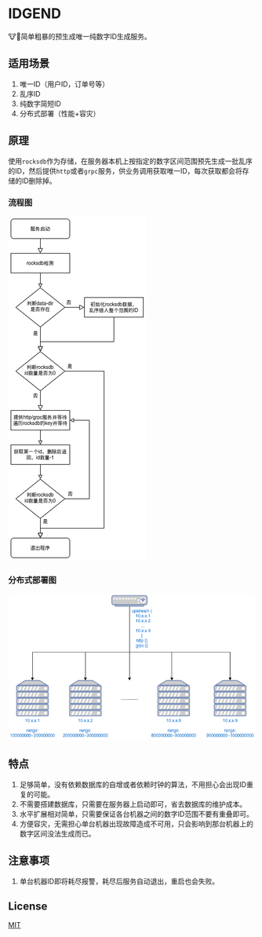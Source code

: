 # IDGEND

🐮🍺简单粗暴的预生成唯一纯数字ID生成服务。

## 适用场景

1. 唯一ID（用户ID，订单号等）
1. 乱序ID
1. 纯数字简短ID
1. 分布式部署（性能+容灾）

## 原理

使用`rocksdb`作为存储，在服务器本机上按指定的数字区间范围预先生成一批乱序的ID，然后提供`http`或者`grpc`服务，供业务调用获取唯一ID，每次获取都会将存储的ID删除掉。

### 流程图

![process](/meta/process.png)

### 分布式部署图

![process](/meta/distribution.png)

## 特点

1. 足够简单，没有依赖数据库的自增或者依赖时钟的算法，不用担心会出现ID重复的可能。
1. 不需要搭建数据库，只需要在服务器上启动即可，省去数据库的维护成本。
1. 水平扩展相对简单，只需要保证各台机器之间的数字ID范围不要有重叠即可。
1. 方便容灾，无需担心单台机器出现故障造成不可用，只会影响到那台机器上的数字区间没法生成而已。

## 注意事项

1. 单台机器ID即将耗尽报警，耗尽后服务自动退出，重启也会失败。

## License

[MIT](/LICENSE)
